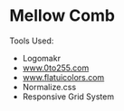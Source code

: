 # Mellow Comb

Tools Used:
- Logomakr
- www.0to255.com
- www.flatuicolors.com
- Normalize.css
- Responsive Grid System
